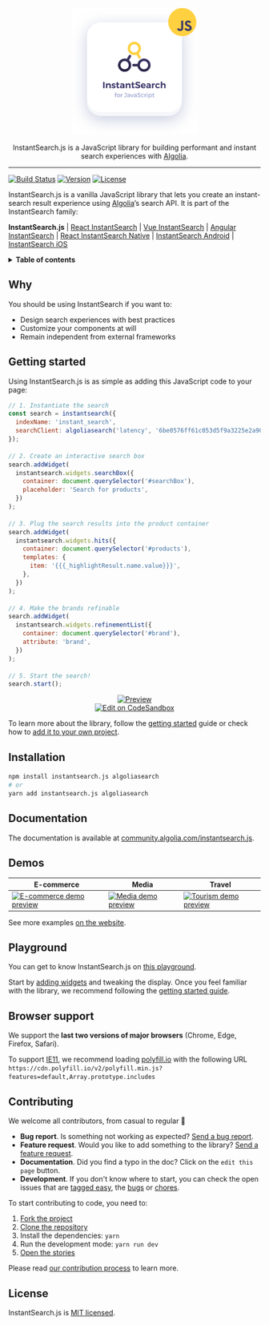 <p align="center">
  <a href="https://community.algolia.com/instantsearch.js">
    <img alt="InstantSearch.js" src="./docgen/assets/img/instantsearch-medal.svg" width="250">
  </a>

  <p align="center">
    InstantSearch.js is a JavaScript library for building performant and instant search experiences with <a href="https://www.algolia.com/?utm_source=instantsearch.js&utm_campaign=repository">Algolia</a>.
  </p>
</p>

---

[![Build Status][travis-svg]][travis-url] [![Version][version-svg]][package-url] [![License][license-image]][license-url]

InstantSearch.js is a vanilla JavaScript library that lets you create an instant-search result experience using [Algolia][algolia-website]’s search API. It is part of the InstantSearch family:

**InstantSearch.js** | [React InstantSearch][react-instantsearch-github] | [Vue InstantSearch][vue-instantsearch-github] | [Angular InstantSearch][instantsearch-angular-github] | [React InstantSearch Native][react-instantsearch-github] | [InstantSearch Android][instantsearch-android-github] | [InstantSearch iOS][instantsearch-ios-github]

<details>
  <summary><strong>Table of contents</strong></summary>

<!-- START doctoc generated TOC please keep comment here to allow auto update -->
<!-- DON'T EDIT THIS SECTION, INSTEAD RE-RUN doctoc TO UPDATE -->


- [Why](#why)
- [Getting started](#getting-started)
- [Installation](#installation)
- [Documentation](#documentation)
- [Demos](#demos)
- [Playground](#playground)
- [Browser support](#browser-support)
- [Contributing](#contributing)
- [License](#license)

<!-- END doctoc generated TOC please keep comment here to allow auto update -->

</details>

## Why

You should be using InstantSearch if you want to:

- Design search experiences with best practices
- Customize your components at will
- Remain independent from external frameworks

## Getting started

Using InstantSearch.js is as simple as adding this JavaScript code to your page:

```javascript
// 1. Instantiate the search
const search = instantsearch({
  indexName: 'instant_search',
  searchClient: algoliasearch('latency', '6be0576ff61c053d5f9a3225e2a90f76'),
});

// 2. Create an interactive search box
search.addWidget(
  instantsearch.widgets.searchBox({
    container: document.querySelector('#searchBox'),
    placeholder: 'Search for products',
  })
);

// 3. Plug the search results into the product container
search.addWidget(
  instantsearch.widgets.hits({
    container: document.querySelector('#products'),
    templates: {
      item: '{{{_highlightResult.name.value}}}',
    },
  })
);

// 4. Make the brands refinable
search.addWidget(
  instantsearch.widgets.refinementList({
    container: document.querySelector('#brand'),
    attribute: 'brand',
  })
);

// 5. Start the search!
search.start();
```

<p align="center">
  <a href="https://codesandbox.io/s/github/algolia/doc-code-samples/tree/master/InstantSearch.js/getting-started" title="Edit on CodeSandbox">
    <img alt="Preview" src="https://user-images.githubusercontent.com/6137112/41590781-27c9d4ba-73b8-11e8-823b-6ae3748db48a.png">
    <br>
    <img alt="Edit on CodeSandbox" src="https://codesandbox.io/static/img/play-codesandbox.svg">
  </a>
</p>

To learn more about the library, follow the [getting started](https://community.algolia.com/instantsearch.js/v2/getting-started.html) guide or check how to [add it to your own project](https://community.algolia.com/instantsearch.js/v2/guides/usage.html).

## Installation

```sh
npm install instantsearch.js algoliasearch
# or
yarn add instantsearch.js algoliasearch
```

## Documentation

The documentation is available at [community.algolia.com/instantsearch.js](https://community.algolia.com/instantsearch.js).

## Demos

| E-commerce                                                                                                                                                                                                                   | Media                                                                                                                                                                                                         | Travel                                                                                                                                                                                                              |
| ---------------------------------------------------------------------------------------------------------------------------------------------------------------------------------------------------------------------------- | ------------------------------------------------------------------------------------------------------------------------------------------------------------------------------------------------------------- | ------------------------------------------------------------------------------------------------------------------------------------------------------------------------------------------------------------------- |
| <a href="https://community.algolia.com/instantsearch.js/v2/examples/e-commerce/"><img src="https://community.algolia.com/instantsearch.js/v2/examples/e-commerce/capture.png" width="250" alt="E-commerce demo preview"></a> | <a href="https://community.algolia.com/instantsearch.js/v2/examples/media/"><img src="https://community.algolia.com/instantsearch.js/v2/examples/media/capture.png" width="250" alt="Media demo preview"></a> | <a href="https://community.algolia.com/instantsearch.js/v2/examples/tourism/"><img src="https://community.algolia.com/instantsearch.js/v2/examples/tourism/capture.png" width="250" alt="Tourism demo preview"></a> |

See more examples [on the website](https://community.algolia.com/instantsearch.js/v2/examples.html).

## Playground

You can get to know InstantSearch.js on [this playground](https://codesandbox.io/s/github/algolia/create-instantsearch-app/tree/templates/instantsearch.js).

Start by [adding widgets](https://community.algolia.com/instantsearch.js/v2/widgets.html) and tweaking the display. Once you feel familiar with the library, we recommend following the [getting started guide](https://community.algolia.com/instantsearch.js/v2/getting-started.html).

## Browser support

We support the **last two versions of major browsers** (Chrome, Edge, Firefox, Safari).

To support [IE11](https://en.wikipedia.org/wiki/Internet_Explorer_11), we recommend loading [polyfill.io](https://polyfill.io) with the following URL `https://cdn.polyfill.io/v2/polyfill.min.js?features=default,Array.prototype.includes`

## Contributing

We welcome all contributors, from casual to regular 💙

* **Bug report**. Is something not working as expected? [Send a bug report](https://github.com/algolia/instantsearch.js/issues/new?template=Bug_report.md).
* **Feature request**. Would you like to add something to the library? [Send a feature request](https://github.com/algolia/instantsearch.js/issues/new?template=Feature_request.md).
* **Documentation**. Did you find a typo in the doc? Click on the `edit this page` button.
* **Development**. If you don't know where to start, you can check the open issues that are [tagged easy](https://github.com/algolia/instantsearch.js/issues?q=is%3Aopen+is%3Aissue+label%3A%22Difficulty%3A++++++%E2%9D%84%EF%B8%8F+easy%22), the [bugs](https://github.com/algolia/instantsearch.js/issues?q=is%3Aissue+is%3Aopen+label%3A%22%E2%9D%A4+Bug%22) or [chores](https://github.com/algolia/instantsearch.js/issues?q=is%3Aissue+is%3Aopen+label%3A%22%E2%9C%A8+Chore%22).

To start contributing to code, you need to:

1.  [Fork the project](https://help.github.com/articles/fork-a-repo/)
1.  [Clone the repository](https://help.github.com/articles/cloning-a-repository/)
1.  Install the dependencies: `yarn`
1.  Run the development mode: `yarn run dev`
1.  [Open the stories](http://localhost:8080)

Please read [our contribution process](CONTRIBUTING.md) to learn more.

## License

InstantSearch.js is [MIT licensed][license-url].

<!-- Badges -->

[version-svg]: https://img.shields.io/npm/v/instantsearch.js.svg?style=flat-square
[package-url]: https://npmjs.org/package/instantsearch.js
[travis-svg]: https://img.shields.io/travis/algolia/instantsearch.js/develop.svg?style=flat-square
[travis-url]: https://travis-ci.org/algolia/instantsearch.js
[license-image]: http://img.shields.io/badge/license-MIT-green.svg?style=flat-square
[license-url]: LICENSE

<!-- Links -->

[algolia-website]: https://www.algolia.com/?utm_source=instantsearch.js&utm_campaign=repository
[react-instantsearch-github]: https://github.com/algolia/react-instantsearch/
[vue-instantsearch-github]: https://github.com/algolia/vue-instantsearch
[instantsearch-android-github]: https://github.com/algolia/instantsearch-android
[instantsearch-ios-github]: https://github.com/algolia/instantsearch-ios
[instantsearch-angular-github]: https://github.com/algolia/angular-instantsearch
